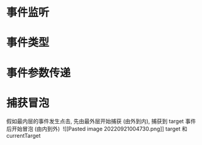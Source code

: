 # 事件监听

# 事件类型

# 事件参数传递

# 捕获冒泡
假如最内层的事件发生点击, 先由最外层开始捕获 (由外到内), 捕获到 target 事件后开始冒泡 (由内到外)
 ![[Pasted image 20220921004730.png]]
target 和 currentTarget


